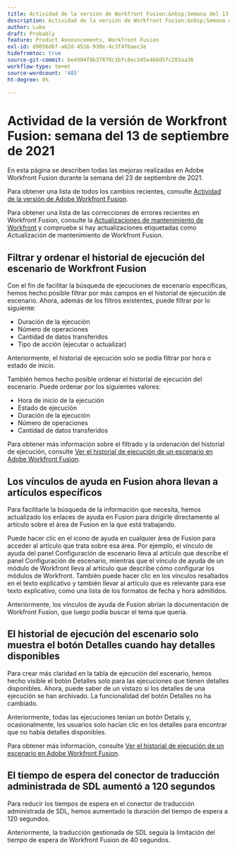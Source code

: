 ```yaml
---
title: Actividad de la versión de Workfront Fusion:&nbsp;Semana del 13 de septiembre de 2021
description: Actividad de la versión de Workfront Fusion:&nbsp;Semana del 13 de septiembre de 2021
author: Luke
draft: Probably
feature: Product Announcements, Workfront Fusion
exl-id: d9056d6f-a62d-4516-930e-4c3f4fbaec3e
hidefromtoc: true
source-git-commit: be4904f0b37870c1bfc8ec345e468d5fc283aa36
workflow-type: tm+mt
source-wordcount: '485'
ht-degree: 0%

---
```


# Actividad de la versión de Workfront Fusion: semana del 13 de septiembre de 2021

En esta página se describen todas las mejoras realizadas en Adobe Workfront Fusion durante la semana del 23 de septiembre de 2021.

Para obtener una lista de todos los cambios recientes, consulte [Actividad de la versión de Adobe Workfront Fusion](../../../product-announcements/product-releases/fusion-release-activity/fusion-release-activity.md).

Para obtener una lista de las correcciones de errores recientes en Workfront Fusion, consulte la [Actualizaciones de mantenimiento de Workfront](https://one.workfront.com/s/article/Workfront-Maintenance-Updates-1882317350) y compruebe si hay actualizaciones etiquetadas como Actualización de mantenimiento de Workfront Fusion.

## Filtrar y ordenar el historial de ejecución del escenario de Workfront Fusion

Con el fin de facilitar la búsqueda de ejecuciones de escenario específicas, hemos hecho posible filtrar por más campos en el historial de ejecución de escenario. Ahora, además de los filtros existentes, puede filtrar por lo siguiente:

* Duración de la ejecución
* Número de operaciones
* Cantidad de datos transferidos
* Tipo de acción (ejecutar o actualizar)

Anteriormente, el historial de ejecución solo se podía filtrar por hora o estado de inicio.

También hemos hecho posible ordenar el historial de ejecución del escenario. Puede ordenar por los siguientes valores:

* Hora de inicio de la ejecución
* Estado de ejecución
* Duración de la ejecución
* Número de operaciones
* Cantidad de datos transferidos

Para obtener más información sobre el filtrado y la ordenación del historial de ejecución, consulte [Ver el historial de ejecución de un escenario en Adobe Workfront Fusion](../../../workfront-fusion/scenarios/view-scenario-execution-history.md).

## Los vínculos de ayuda en Fusion ahora llevan a artículos específicos

Para facilitarle la búsqueda de la información que necesita, hemos actualizado los enlaces de ayuda en Fusion para dirigirle directamente al artículo sobre el área de Fusion en la que está trabajando.

Puede hacer clic en el icono de ayuda en cualquier área de Fusion para acceder al artículo que trata sobre esa área. Por ejemplo, el vínculo de ayuda del panel Configuración de escenario lleva al artículo que describe el panel Configuración de escenario, mientras que el vínculo de ayuda de un módulo de Workfront lleva al artículo que describe cómo configurar los módulos de Workfront. También puede hacer clic en los vínculos resaltados en el texto explicativo y también llevar al artículo que es relevante para ese texto explicativo, como una lista de los formatos de fecha y hora admitidos.

Anteriormente, los vínculos de ayuda de Fusion abrían la documentación de Workfront Fusion, que luego podía buscar el tema que quería.

## El historial de ejecución del escenario solo muestra el botón Detalles cuando hay detalles disponibles

Para crear más claridad en la tabla de ejecución del escenario, hemos hecho visible el botón Detalles solo para las ejecuciones que tienen detalles disponibles. Ahora, puede saber de un vistazo si los detalles de una ejecución se han archivado. La funcionalidad del botón Detalles no ha cambiado.

Anteriormente, todas las ejecuciones tenían un botón Details y, ocasionalmente, los usuarios solo hacían clic en los detalles para encontrar que no había detalles disponibles.

Para obtener más información, consulte [Ver el historial de ejecución de un escenario en Adobe Workfront Fusion](../../../workfront-fusion/scenarios/view-scenario-execution-history.md).

## El tiempo de espera del conector de traducción administrada de SDL aumentó a 120 segundos

Para reducir los tiempos de espera en el conector de traducción administrada de SDL, hemos aumentado la duración del tiempo de espera a 120 segundos.

Anteriormente, la traducción gestionada de SDL seguía la limitación del tiempo de espera de Workfront Fusion de 40 segundos.
